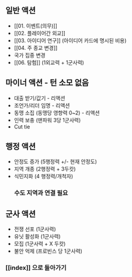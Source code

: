 
## 일반 액션
- [[01. 이벤트(의무)]]
- [[02. 플레이어간 외교]]
- [[03. 아이디어 연구]]  (아이디어 카드에 명시된 비용)
- [[04. 주 종교 변경]] 
- 국가 집중 변경
- [[06. 탐험]] (1외교력 + 1군사력)

## 마이너 액션 - 턴 소모 없음
- 대출 받기/값기 - 리액션
- 조언가/리더 임명 - 리액션
- 동맹 소집 (동맹당 영향력 0~2) - 리액션
- 인력 보충 (맨파워 3당 1군사력)
- Cut tie

## 행정 액션
- 안정도 증가 (5행정력 +/- 현재 안정도)
- 지역 개종 (2행정력 + 3두캇)
- 식민지화 (4 행정력/개척자)
  ### 수도 지역과 연결 필요

## 군사 액션
- 전쟁 선포 (1군사력)
- 유닛 활성화 (1군사력)
- 모집 (1군사력 + X 두캇)
- 불안 억제 (프로빈스 당 1군사력)


### [[index]] 으로 돌아가기